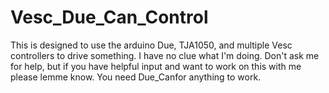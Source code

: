 # Vesc_Due_Can_Control
This is designed to use the arduino Due, TJA1050, and multiple Vesc controllers to drive something.
I have no clue what I'm doing. Don't ask me for help, but if you have helpful input and want to work on this with me please lemme know.
You need Due_Canfor anything to work.
